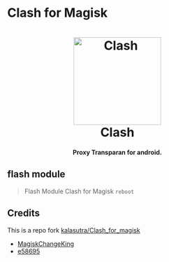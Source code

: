 # Clash for Magisk
<h1 align="center">
  <img src="https://github.com/taamarin/ClashforMagisk/blob/master/docs/logo.png" alt="Clash" width="200">
  <br>Clash<br>
</h1>

<h4 align="center">Proxy Transparan for android.</h4>

## flash module
  > Flash Module Clash for Magisk
>`reboot`

## Credits
This is a repo fork [kalasutra/Clash_for_magisk](https://github.com/kalasutra/Clash_For_Magisk)
  - [MagiskChangeKing](https://t.me/MagiskChangeKing)
  - [e58695](https://t.me/e58695)